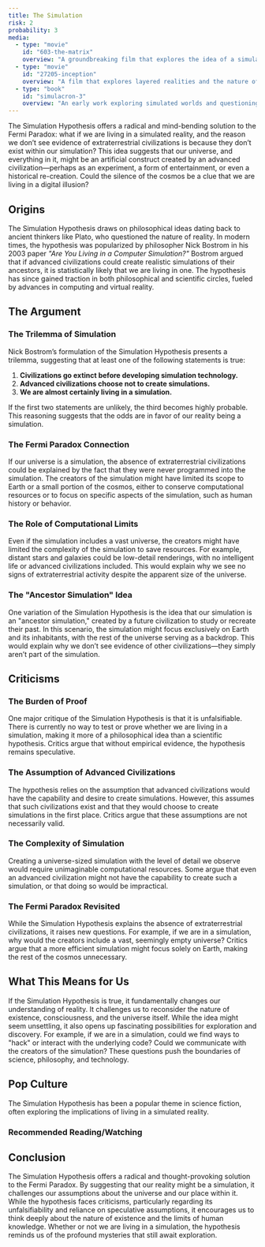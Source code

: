 ```yaml
---
title: The Simulation
risk: 2
probability: 3
media:
  - type: "movie"
    id: "603-the-matrix"
    overview: "A groundbreaking film that explores the idea of a simulated reality and humanity’s struggle to break free from it."
  - type: "movie"
    id: "27205-inception"
    overview: "A film that explores layered realities and the nature of perception, though not explicitly about simulations."
  - type: "book"
    id: "simulacron-3"
    overview: "An early work exploring simulated worlds and questioning the nature of reality."
---
```


<script>
  import MediaGrid from "$lib/components/media/media-grid.svelte";
  let { media } = $props();
</script>

The Simulation Hypothesis offers a radical and mind-bending solution to the Fermi Paradox: what if we are living in a simulated reality, and the reason we don’t see evidence of extraterrestrial civilizations is because they don’t exist within our simulation? This idea suggests that our universe, and everything in it, might be an artificial construct created by an advanced civilization—perhaps as an experiment, a form of entertainment, or even a historical re-creation. Could the silence of the cosmos be a clue that we are living in a digital illusion?

## Origins

The Simulation Hypothesis draws on philosophical ideas dating back to ancient thinkers like Plato, who questioned the nature of reality. In modern times, the hypothesis was popularized by philosopher Nick Bostrom in his 2003 paper _"Are You Living in a Computer Simulation?"_ Bostrom argued that if advanced civilizations could create realistic simulations of their ancestors, it is statistically likely that we are living in one. The hypothesis has since gained traction in both philosophical and scientific circles, fueled by advances in computing and virtual reality.

## The Argument

### The Trilemma of Simulation

Nick Bostrom’s formulation of the Simulation Hypothesis presents a trilemma, suggesting that at least one of the following statements is true:

1. **Civilizations go extinct before developing simulation technology.**
2. **Advanced civilizations choose not to create simulations.**
3. **We are almost certainly living in a simulation.**

If the first two statements are unlikely, the third becomes highly probable. This reasoning suggests that the odds are in favor of our reality being a simulation.

### The Fermi Paradox Connection

If our universe is a simulation, the absence of extraterrestrial civilizations could be explained by the fact that they were never programmed into the simulation. The creators of the simulation might have limited its scope to Earth or a small portion of the cosmos, either to conserve computational resources or to focus on specific aspects of the simulation, such as human history or behavior.

### The Role of Computational Limits

Even if the simulation includes a vast universe, the creators might have limited the complexity of the simulation to save resources. For example, distant stars and galaxies could be low-detail renderings, with no intelligent life or advanced civilizations included. This would explain why we see no signs of extraterrestrial activity despite the apparent size of the universe.

### The "Ancestor Simulation" Idea

One variation of the Simulation Hypothesis is the idea that our simulation is an "ancestor simulation," created by a future civilization to study or recreate their past. In this scenario, the simulation might focus exclusively on Earth and its inhabitants, with the rest of the universe serving as a backdrop. This would explain why we don’t see evidence of other civilizations—they simply aren’t part of the simulation.

## Criticisms

### The Burden of Proof

One major critique of the Simulation Hypothesis is that it is unfalsifiable. There is currently no way to test or prove whether we are living in a simulation, making it more of a philosophical idea than a scientific hypothesis. Critics argue that without empirical evidence, the hypothesis remains speculative.

### The Assumption of Advanced Civilizations

The hypothesis relies on the assumption that advanced civilizations would have the capability and desire to create simulations. However, this assumes that such civilizations exist and that they would choose to create simulations in the first place. Critics argue that these assumptions are not necessarily valid.

### The Complexity of Simulation

Creating a universe-sized simulation with the level of detail we observe would require unimaginable computational resources. Some argue that even an advanced civilization might not have the capability to create such a simulation, or that doing so would be impractical.

### The Fermi Paradox Revisited

While the Simulation Hypothesis explains the absence of extraterrestrial civilizations, it raises new questions. For example, if we are in a simulation, why would the creators include a vast, seemingly empty universe? Critics argue that a more efficient simulation might focus solely on Earth, making the rest of the cosmos unnecessary.

## What This Means for Us

If the Simulation Hypothesis is true, it fundamentally changes our understanding of reality. It challenges us to reconsider the nature of existence, consciousness, and the universe itself. While the idea might seem unsettling, it also opens up fascinating possibilities for exploration and discovery. For example, if we are in a simulation, could we find ways to "hack" or interact with the underlying code? Could we communicate with the creators of the simulation? These questions push the boundaries of science, philosophy, and technology.

## Pop Culture

The Simulation Hypothesis has been a popular theme in science fiction, often exploring the implications of living in a simulated reality.

### Recommended Reading/Watching

<MediaGrid media={media} />

## Conclusion

The Simulation Hypothesis offers a radical and thought-provoking solution to the Fermi Paradox. By suggesting that our reality might be a simulation, it challenges our assumptions about the universe and our place within it. While the hypothesis faces criticisms, particularly regarding its unfalsifiability and reliance on speculative assumptions, it encourages us to think deeply about the nature of existence and the limits of human knowledge. Whether or not we are living in a simulation, the hypothesis reminds us of the profound mysteries that still await exploration.
